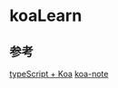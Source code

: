 # koaLearn
## 参考
[typeScript + Koa](https://www.keysking.com/index.php/archives/4/)
[koa-note](https://chenshenhai.github.io/koa2-note/note/route/koa-router.html)